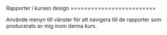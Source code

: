 ---
---
<DIV class="report">
Rapporter i kursen design
=========================
</DIV>

Använde menyn till vänster för att navigera till de rapporter som producerats av mig inom denna kurs.
